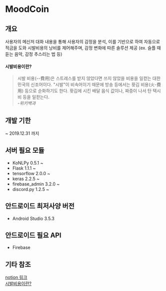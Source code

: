 # MoodCoin

## 개요
사용자의 메신저 대화 내용을 통해 사용자의 감정을 분석, 이를 기반으로 하여 자동으로 적금을 도와 시발비용의 낭비를 제어해주며, 감정 변화에 따른 솔루션 제공 (ex. 슬플 때 듣는 음악, 감정 추스리는 법 등)

#### 시발비용이란?
> 시발 비용(--費用)은 스트레스를 받지 않았다면 쓰지 않았을 비용을 일컫는 대한민국의 신조어이다. "시발"이 비속어이기 때문에 방송 등에서는 홧김 비용(火-費用) 등으로 순화하기도 한다. 홧김에 시킨 배달 음식 값이나, 짜증이 나서 탄 택시비 등을 일컫는다.  
> _-위키백과_

## 개발 기한
 ~ 2019.12.31 까지

## 서버 필요 모듈
 * KoNLPy 0.5.1 ~
 * Flask 1.1.1 ~
 * tensorflow 2.0.0 ~
 * keras 2.2.5 ~
 * firebase_admin 3.2.0 ~ 
 * discord.py 1.2.5 ~
 
## 안드로이드 최저사양 버전
 * Android Studio 3.5.3 
 
## 안드로이드 필요 API
 * Firebase

## 기타 참조
 [notion 링크](https://www.notion.so/namseungwoo/MoodCoin-GSM-Festival-24fde21cf9a84f5ebeaeb28e6469cf6f)  
 [시발비용이란?](https://ko.wikipedia.org/wiki/%EC%8B%9C%EB%B0%9C_%EB%B9%84%EC%9A%A9)
